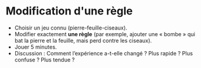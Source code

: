 # Modification d'une règle

- Choisir un jeu connu (pierre-feuille-ciseaux).  
- Modifier exactement **une règle** (par exemple, ajouter une « bombe » qui bat la pierre et la feuille, mais perd contre les ciseaux).  
- Jouer 5 minutes.  
- Discussion : Comment l’expérience a-t-elle changé ? Plus rapide ? Plus confuse ? Plus tendue ?
